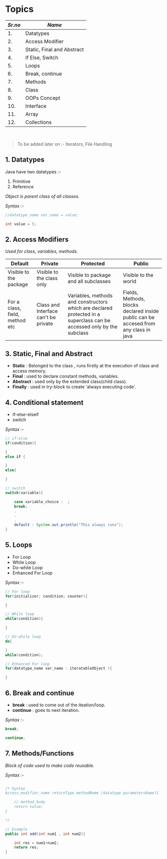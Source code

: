 # Topics

| *Sr.no* | *Name* |
|---|---|
|1.| Datatypes|
|2.| Access Modifier|
|3.| Static, Final and Abstract|
|4.| If Else, Switch|
|5.| Loops|
|6.| Break, continue|
|7.| Methods|
|8.| Class|
|9.| OOPs Concept|
|10.| Interface|
|11.| Array |
|12.| Collections|

<br>

> To be added later on :- Iterators, File Handling


## 1. Datatypes

Java have two datatypes :-
1. Primitive
2. Reference

*Object is parent class of all classes.*

_Syntax :-_

```Java
//datatype_name var_name = value;

int value = 5;
```
## 2. Access Modifiers

_Used for class, variables, methods._

|**Default**|**Private**|**Protected**|**Public**|
|-----------|-----------|-------------|----------|
|Visible to the package|Visible to the class only|Visible to package and all subclasses|Visible to the world|
|For a class, field, method etc| Class and Interface can't be private| Variables, methods and constructors which are declared protected in a superclass can be accessed only by the subclass| Fields, Methods, blocks declared inside public can be accesed from any class in java|

## 3. Static, Final and Abstract

- **Static** : Belonged to the class , runs firstly at the execution of class and access memory.
- **Final** : used to declare constant methods, variables.
- **Abstract** : used only by the extended class(child class).
- **Finally** : used in try-block to create 'always executing code'.

## 4. Conditional statement

- if-else-elseif
- switch

_Syntax :-_
```java
// if-else
if(condition){

}
else if {

}
else{

}

// switch
switch(variable){

    case variable_choice :  ;
    break;
    .
    .
    .
    default : System.out.println("This always runs");
}
```

## 5. Loops

- For Loop
- While Loop
- Do-while Loop
- Enhanced For Loop

_Syntax :-_

```java
// For loop
for(initializer; condition; counter){

}

// While loop
while(condition){

}

// Do-while loop
do{

}
while(condition);

// Enhanced For loop
for(datatype_name var_name : iteratableObject ){

}
```

## 6. Break and continue

- **break** : used to come out of the iteation/loop.
- **continue** : goes to next iteration.

_Syntax :-_
```java
break;

continue;
```

## 7. Methods/Functions

_Block of code used to make code reusable._

_Syntax :-_
```java

/* Syntax
Access_modifier_name returnType methodName (datatype parametersName){

    // method_body
    return value;
}

*/

// Example
public int add(int num1 , int num2){

    int res = num1+num2;
    return res;
}
```